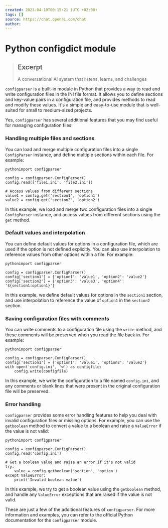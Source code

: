 ```yaml
---
created: 2023-04-10T00:15:21 (UTC +02:00)
tags: []
source: https://chat.openai.com/chat
author: 
---
```


# Python configdict module

> ## Excerpt
> A conversational AI system that listens, learns, and challenges

`configparser` is a built-in module in Python that provides a way to read and write configuration files in the INI file format. It  allows you to define sections and key-value pairs in a configuration  file, and provides methods to read and modify these values. It's a  simple and easy-to-use module that is well-suited for small to  medium-sized projects.

Yes, `configparser` has several additional features that you may find useful for managing configuration files:

### Handling multiple files and sections

You can load and merge multiple configuration files into a single `ConfigParser` instance, and define multiple sections within each file. For example:

```
pythonimport configparser

config = configparser.ConfigParser()
config.read(['file1.ini', 'file2.ini'])

# Access values from different sections
value1 = config.get('section1', 'option1')
value2 = config.get('section2', 'option2')

```

In this example, we load and merge two configuration files into a single `ConfigParser` instance, and access values from different sections using the `get` method.

### Default values and interpolation

You can define default values for options in a configuration file, which are used if the option is not defined explicitly. You can also use interpolation to reference values from other options within a file. For example:

```
pythonimport configparser

config = configparser.ConfigParser()
config['section1'] = {'option1': 'value1', 'option2': 'value2'}
config['section2'] = {'option3': 'value3', 'option4': '${section1:option1}'}

```

In this example, we define default values for options in the `section1` section, and use interpolation to reference the value of `option1` in the `section2` section.

### Saving configuration files with comments

You can write comments to a configuration file using the `write` method, and these comments will be preserved when you read the file back in. For example:

```
pythonimport configparser

config = configparser.ConfigParser()
config['section1'] = {'option1': 'value1', 'option2': 'value2'}
with open('config.ini', 'w') as configfile:
    config.write(configfile)

```

In this example, we write the configuration to a file named `config.ini`, and any comments or blank lines that were present in the original configuration file will be preserved.

### Error handling

`configparser` provides some error handling features to help you deal with invalid configuration files or missing options. For example, you can use the `getboolean` method to convert a value to a boolean and raise a `ValueError` if the value is not valid:

```
pythonimport configparser

config = configparser.ConfigParser()
config.read('config.ini')

# Get a boolean value and raise an error if it's not valid
try:
    value = config.getboolean('section', 'option')
except ValueError:
    print('Invalid boolean value')

```

In this example, we try to get a boolean value using the `getboolean` method, and handle any `ValueError` exceptions that are raised if the value is not valid.

These are just a few of the additional features of `configparser`. For more information and examples, you can refer to the official Python documentation for the `configparser` module.
